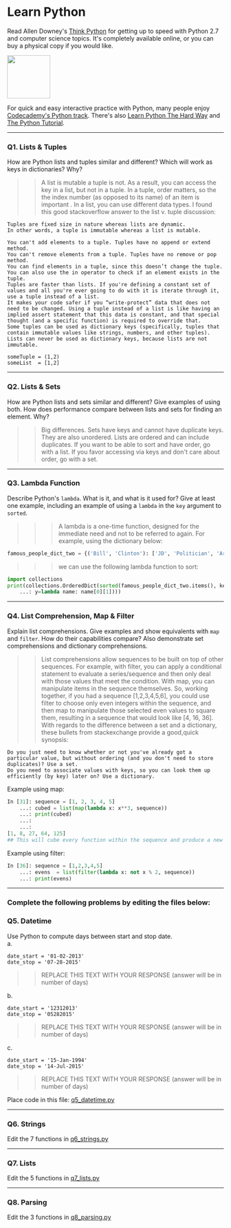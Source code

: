 # Learn Python

Read Allen Downey's [Think Python](http://www.greenteapress.com/thinkpython/) for getting up to speed with Python 2.7 and computer science topics. It's completely available online, or you can buy a physical copy if you would like.

<a href="http://www.greenteapress.com/thinkpython/"><img src="img/think_python.png" style="width: 100px;" target="_blank"></a>

For quick and easy interactive practice with Python, many people enjoy [Codecademy's Python track](http://www.codecademy.com/en/tracks/python). There's also [Learn Python The Hard Way](http://learnpythonthehardway.org/book/) and [The Python Tutorial](https://docs.python.org/2/tutorial/).

---

### Q1. Lists &amp; Tuples

How are Python lists and tuples similar and different? Which will work as keys in dictionaries? Why?

>> A list is mutable a tuple is not.  As a result, you can access the key in a list, but not in a tuple.  In a tuple, order matters, so the the index number (as opposed to its name) of an item is important .  In a list, you can use different data types.  I found this good stackoverflow answer to the list v. tuple discussion:
```
Tuples are fixed size in nature whereas lists are dynamic.
In other words, a tuple is immutable whereas a list is mutable.

You can't add elements to a tuple. Tuples have no append or extend method.
You can't remove elements from a tuple. Tuples have no remove or pop method.
You can find elements in a tuple, since this doesn’t change the tuple.
You can also use the in operator to check if an element exists in the tuple.
Tuples are faster than lists. If you're defining a constant set of values and all you're ever going to do with it is iterate through it, use a tuple instead of a list.
It makes your code safer if you “write-protect” data that does not need to be changed. Using a tuple instead of a list is like having an implied assert statement that this data is constant, and that special thought (and a specific function) is required to override that.
Some tuples can be used as dictionary keys (specifically, tuples that contain immutable values like strings, numbers, and other tuples). Lists can never be used as dictionary keys, because lists are not immutable.
```

```
someTuple = (1,2)
someList  = [1,2]
```

---

### Q2. Lists &amp; Sets

How are Python lists and sets similar and different? Give examples of using both. How does performance compare between lists and sets for finding an element. Why?

>> Big differences.  Sets have keys and cannot have duplicate keys.  They are also unordered.  Lists are ordered and can include duplicates.  If you want to be able to sort and have order, go with a list. If you favor accessing via keys and don't care about order, go with a set.

---

### Q3. Lambda Function

Describe Python's `lambda`. What is it, and what is it used for? Give at least one example, including an example of using a `lambda` in the `key` argument to `sorted`.

>>> A lambda is a one-time function, designed for the immediate need and not to be referred to again. For example, using the dictionary below:
```python
famous_people_dict_two = {('Bill', 'Clinton'): ['JD', 'Politician', 'Arkansas'], ('George', 'Clinton'): ['High School', 'Musician', 'North Carolina'], ('John', 'Kennedy'): ['JD', 'Politician', 'Massachusetts'], ('William','Kennedy'): ['BA', 'Writer', 'New York'], ('Steve','Kerr'): ['BA', 'Athlete', 'Lebanon'] }
```

>>> we can use the following lambda function to sort:
```python
import collections
print(collections.OrderedDict(sorted(famous_people_dict_two.items(), ke
    ...: y=lambda name: name[0][1])))

```
---

### Q4. List Comprehension, Map &amp; Filter

Explain list comprehensions. Give examples and show equivalents with `map` and `filter`. How do their capabilities compare? Also demonstrate set comprehensions and dictionary comprehensions.

>> List comprehensions allow sequences to be built on top of other sequences.  For example, with filter, you can apply a conditional statement to evaluate a series/sequence and then only deal with those values that meet the condition.  With map, you can manipulate items in the sequence themselves.  So, working together, if you had a sequence [1,2,3,4,5,6], you could use filter to choose only even integers within the sequence, and then map to manipulate those selected even values to square them, resulting in a sequence that would look like [4, 16, 36].  With regards to the difference between a set and a dictionary, these bullets from stackexchange provide a good,quick synopsis:
```
Do you just need to know whether or not you've already got a particular value, but without ordering (and you don't need to store duplicates)? Use a set.
Do you need to associate values with keys, so you can look them up efficiently (by key) later on? Use a dictionary.
```
Example using map:
```python
In [31]: sequence = [1, 2, 3, 4, 5]
    ...: cubed = list(map(lambda x: x**3, sequence))
    ...: print(cubed)
    ...: 
    ...: 
[1, 8, 27, 64, 125]
## This will cube every function within the sequence and produce a new array.
```
Example using filter:
```python
In [36]: sequence = [1,2,3,4,5]
    ...: evens  = list(filter(lambda x: not x % 2, sequence))
    ...: print(evens)
```


---

### Complete the following problems by editing the files below:

### Q5. Datetime
Use Python to compute days between start and stop date.   
a.  

```
date_start = '01-02-2013'    
date_stop = '07-28-2015'
```

>> REPLACE THIS TEXT WITH YOUR RESPONSE (answer will be in number of days)

b.  
```
date_start = '12312013'  
date_stop = '05282015'  
```

>> REPLACE THIS TEXT WITH YOUR RESPONSE (answer will be in number of days)

c.  
```
date_start = '15-Jan-1994'      
date_stop = '14-Jul-2015'  
```

>> REPLACE THIS TEXT WITH YOUR RESPONSE  (answer will be in number of days)

Place code in this file: [q5_datetime.py](python/q5_datetime.py)

---

### Q6. Strings
Edit the 7 functions in [q6_strings.py](python/q6_strings.py)

---

### Q7. Lists
Edit the 5 functions in [q7_lists.py](python/q7_lists.py)

---

### Q8. Parsing
Edit the 3 functions in [q8_parsing.py](python/q8_parsing.py)





